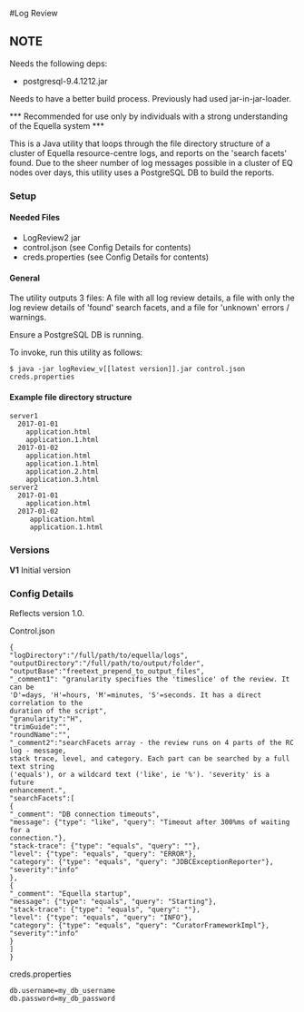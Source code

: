 #Log Review

## NOTE
Needs the following deps:
* postgresql-9.4.1212.jar

Needs to have a better build process.  Previously had used jar-in-jar-loader.

*** Recommended for use only by individuals with a strong understanding of the Equella system ***

This is a Java utility that loops through the file directory structure of a cluster of Equella resource-centre logs, and reports on the 'search facets'
found. Due to the sheer number of log messages possible in a cluster of EQ nodes over days, this utility uses a PostgreSQL DB to build the
reports.

### Setup

#### Needed Files
* LogReview2 jar
* control.json (see Config Details for contents)
* creds.properties (see Config Details for contents)

####  General
The utility outputs 3 files: A file with all log review details, a file with only the log review details of 'found' search facets, and a file for 'unknown' errors / warnings.

Ensure a PostgreSQL DB is running.

To invoke, run this utility as follows:

```
$ java -jar logReview_v[[latest version]].jar control.json creds.properties
```

#### Example file directory structure
```
server1
  2017-01-01
    application.html
    application.1.html
  2017-01-02
    application.html
    application.1.html
    application.2.html
    application.3.html
server2
  2017-01-01
    application.html
  2017-01-02
     application.html
     application.1.html
```

### Versions

**V1**
Initial version

### Config Details
Reflects version 1.0.

Control.json
```
{
"logDirectory":"/full/path/to/equella/logs",
"outputDirectory":"/full/path/to/output/folder",
"outputBase":"freetext_prepend_to_output_files",
"_comment1": "granularity specifies the 'timeslice' of the review. It can be
'D'=days, 'H'=hours, 'M'=minutes, 'S'=seconds. It has a direct correlation to the
duration of the script",
"granularity":"H",
"trimGuide":"",
"roundName":"",
"_comment2":"searchFacets array - the review runs on 4 parts of the RC log - message,
stack trace, level, and category. Each part can be searched by a full text string
('equals'), or a wildcard text ('like', ie '%'). 'severity' is a future
enhancement.",
"searchFacets":[
{
"_comment": "DB connection timeouts",
"message": {"type": "like", "query": "Timeout after 300%ms of waiting for a
connection."},
"stack-trace": {"type": "equals", "query": ""},
"level": {"type": "equals", "query": "ERROR"},
"category": {"type": "equals", "query": "JDBCExceptionReporter"},
"severity":"info"
},
{
"_comment": "Equella startup",
"message": {"type": "equals", "query": "Starting"},
"stack-trace": {"type": "equals", "query": ""},
"level": {"type": "equals", "query": "INFO"},
"category": {"type": "equals", "query": "CuratorFrameworkImpl"},
"severity":"info"
}
]
}
```
creds.properties
```
db.username=my_db_username
db.password=my_db_password
```
